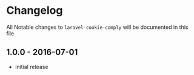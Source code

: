 # Changelog

All Notable changes to `laravel-cookie-comply` will be documented in this file

## 1.0.0 - 2016-07-01

- initial release
